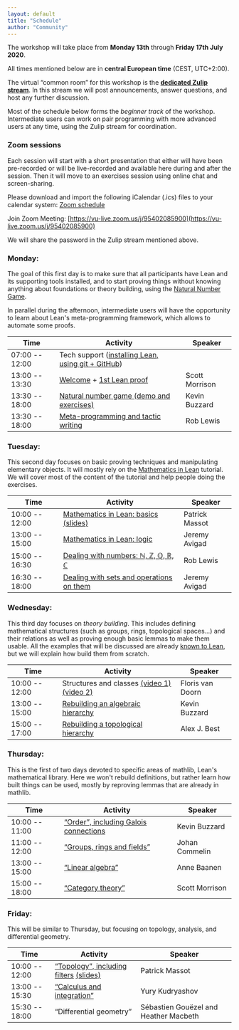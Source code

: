 ```yaml
---
layout: default
title: "Schedule"
author: "Community"
---
```


The workshop will take place from **Monday 13th** through **Friday 17th July 2020**.

All times mentioned below are in **central European time** (CEST, UTC+2:00).

The virtual “common room” for this workshop is the
[**dedicated Zulip stream**](https://leanprover.zulipchat.com/#narrow/stream/238830-Lean-for.20the.20curious.20mathematician.202020).
In this stream we will post announcements, answer questions, and host any further discussion.

Most of the schedule below forms the *beginner track* of the workshop.
Intermediate users can work on pair programming with more advanced
users at any time, using the Zulip stream for coordination.

### Zoom sessions

Each session will start with a short presentation that either will have
been pre-recorded or will be live-recorded and available here during and
after the session.
Then it will move to an exercises session using online chat and
screen-sharing.

Please download and import the following iCalendar (.ics) files to your calendar system:
[Zoom schedule](https://vu-live.zoom.us/meeting/tJEpd-uopj4jGtRLTcJg_Y9FR5KHpW94me9h/ics?icsToken=98tyKuCtqjsoGtyQuRmHRowMBoiga_TxiCVEjbdvsCvmKSdsW1rQBLdpGqJISYzd)

Join Zoom Meeting: [https://vu-live.zoom.us/j/95402085900](https://vu-live.zoom.us/j/95402085900)

We will share the password in the Zulip stream mentioned above.

### Monday:

The goal of this first day is to make sure that all participants have
Lean and its supporting tools installed, and to start proving things
without knowing anything about foundations or theory building,
using the [Natural Number Game](http://wwwf.imperial.ac.uk/~buzzard/xena/natural_number_game/).

In parallel during the afternoon, intermediate users will have the
opportunity to learn about Lean's meta-programming framework, which allows
to automate some proofs.

Time | Activity | Speaker
---- | -------- | -------
07:00 -- 12:00 | Tech support ([installing Lean, using git + GitHub](https://www.youtube.com/playlist?list=PLlF-CfQhukNnxF1S22cNGKyfOrd380NUv)) |
13:00 -- 13:30 | [Welcome](https://www.youtube.com/watch?v=8mVOIGW5US4) + [1st Lean proof](https://www.youtube.com/watch?v=b59fpAJ8Mfs)  | Scott Morrison
13:30 -- 18:00 | [Natural number game (demo and exercises)](https://www.youtube.com/watch?v=9V1Xo1n_3Qw)                                 | Kevin Buzzard
13:30 -- 18:00 | [Meta-programming and tactic writing](https://www.youtube.com/playlist?list=PLlF-CfQhukNnq2kDCw2P_vI5AfXN7egP2)         | Rob Lewis


### Tuesday:

This second day focuses on basic proving techniques and manipulating elementary
objects. It will mostly rely on the
[Mathematics in Lean](https://leanprover-community.github.io/mathematics_in_lean/)
tutorial. We will cover most of the content of the tutorial and help people
doing the exercises.

Time | Activity | Speaker
---- | -------- | -------
10:00 -- 12:00 | [Mathematics in Lean: basics](https://www.youtube.com/watch?v=lw8EfTmWzRU&list=PLlF-CfQhukNlxexiNJErGJd2dte_J1t1N&index=5&t=443s) [(slides)](https://www.imo.universite-paris-saclay.fr/~pmassot/basics.pdf)              | Patrick Massot
13:00 -- 15:00 | [Mathematics in Lean: logic](https://www.youtube.com/watch?v=WGwKefZ8KFo)               | Jeremy Avigad
15:00 -- 16:30 | [Dealing with numbers: ℕ, ℤ, ℚ, ℝ, ℂ](https://www.youtube.com/watch?v=iEs2U_kzYy4)      | Rob Lewis
16:30 -- 18:00 | [Dealing with sets and operations on them](https://www.youtube.com/watch?v=qlJrCtYiEkI) | Jeremy Avigad

### Wednesday:

This third day focuses on *theory building*. This includes defining
mathematical structures (such as groups, rings, topological spaces...)
and their relations as well as proving enough basic lemmas to make them
usable.
All the examples that will be discussed are already
[known to Lean](https://leanprover-community.github.io/mathlib-overview.html),
but we will explain how build them from scratch.

Time | Activity | Speaker
---- | -------- | -------
10:00 -- 12:00 | Structures and classes [(video 1)](https://www.youtube.com/watch?v=xYenPIeX6MY) [(video 2)](https://www.youtube.com/watch?v=1W_fyjaaY0M)           | Floris van Doorn
13:00 -- 15:00 | [Rebuilding an algebraic hierarchy](https://www.youtube.com/watch?v=ATlAQPAtiTY)    | Kevin Buzzard
15:00 -- 17:00 | [Rebuilding a topological hierarchy](https://www.youtube.com/watch?v=RTfjSlwbKjQ)   | Alex J. Best


### Thursday:

This is the first of two days devoted to specific areas of mathlib,
Lean's mathematical library.
Here we won't rebuild definitions, but rather learn how built things can
be used, mostly by reproving lemmas that are already in mathlib.

Time | Activity | Speaker
---- | -------- | -------
10:00 -- 11:00 | [“Order”, including Galois connections](https://www.youtube.com/watch?v=vsnB7W9nODI)  | Kevin Buzzard
11:00 -- 12:00 | [“Groups, rings and fields”](https://www.youtube.com/watch?v=SdXvUU75cDA)             | Johan Commelin
13:00 -- 15:00 | [“Linear algebra”](https://www.youtube.com/watch?v=EnZvGCU_jpc)                       | Anne Baanen
15:00 -- 18:00 | [“Category theory”](https://www.youtube.com/watch?v=1NUc-ZNC_2s)                      | Scott Morrison


### Friday:

This will be similar to Thursday, but focusing on topology, analysis,
and differential geometry.

Time | Activity | Speaker
---- | -------- | -------
10:00 -- 12:00 | [“Topology”, including filters](https://youtu.be/hhOPRaR3tx0) [(slides)](https://www.imo.universite-paris-saclay.fr/~pmassot/topology.pdf)        | Patrick Massot
13:00 -- 15:30 | [“Calculus and integration”](https://youtu.be/p8Etfv1_VqQ)             | Yury Kudryashov
15:30 -- 18:00 | “Differential geometry”                | Sébastien Gouëzel and Heather Macbeth
